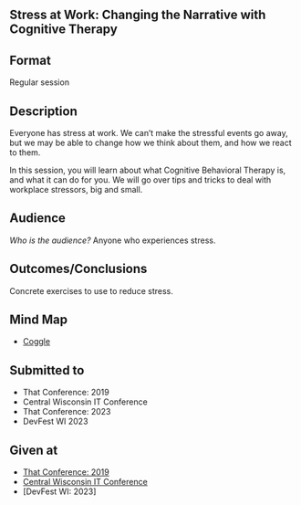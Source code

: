 ## Stress at Work: Changing the Narrative with Cognitive Therapy

## Format
Regular session

## Description
Everyone has stress at work. We can’t make the stressful events go away, but we may be able to change how we think about them, and how we react to them. 

In this session, you will learn about what Cognitive Behavioral Therapy is, and what it can do for you. We will go over tips and tricks to deal with workplace stressors, big and small. 

## Audience
*Who is the audience?*
Anyone who experiences stress.

## Outcomes/Conclusions
Concrete exercises to use to reduce stress.

## Mind Map
- [Coggle](https://coggle.it/diagram/XLoDKk4GE3eUvt4A/t/stress-at-work-changing-narrative-with-cognitive-therapy)

## Submitted to
- That Conference: 2019
- Central Wisconsin IT Conference
- That Conference: 2023
- DevFest WI 2023

## Given at
- [That Conference: 2019](https://rosslarson.com/talks/stress-at-work-cbt/)
- [Central Wisconsin IT Conference](https://rosslarson.com/talks/stress-at-work-cbt-cwitc/)
- [DevFest WI: 2023]